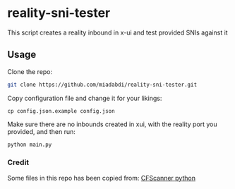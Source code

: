 # reality-sni-tester

This script creates a reality inbound in x-ui and test provided SNIs against it

## Usage

Clone the repo:

```bash
git clone https://github.com/miadabdi/reality-sni-tester.git
```

Copy configuration file and change it for your likings:

```
cp config.json.example config.json
```

Make sure there are no inbounds created in xui, with the reality port you provided, and then run:

```bash
python main.py
```

### Credit

Some files in this repo has been copied from: [CFScanner python](https://github.com/MortezaBashsiz/CFScanner/tree/main/python)
